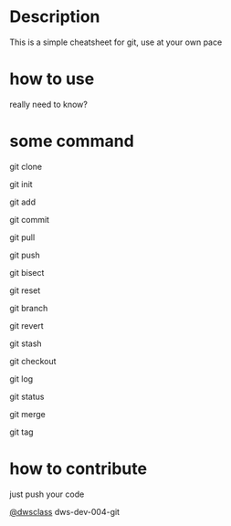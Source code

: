# Description

This is a simple cheatsheet for git, use at your own pace

# how to use

really need to know?

# some command

git clone

git init

git add

git commit

git pull

git push

git bisect

git reset

git branch

git revert

git stash

git checkout

git log

git status

git merge

git tag

# how to contribute 

just push your code


[@dwsclass](https://github.com/dwsclass) dws-dev-004-git
